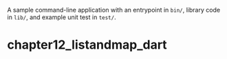 A sample command-line application with an entrypoint in `bin/`, library code
in `lib/`, and example unit test in `test/`.
# chapter12_listandmap_dart
